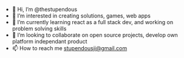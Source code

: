 - 👋 Hi, I’m @thestupendous
- 👀 I’m interested in creating solutions, games, web apps
- 🌱 I’m currently learning react as a full stack dev, and working on problem solving skills
- 💞️ I’m looking to collaborate on open source projects, develop own platform independant product
- 📫 How to reach me stupendousji@gmail.com

<!---
thestupendous/thestupendous is a ✨ special ✨ repository because its `README.md` (this file) appears on your GitHub profile.
You can click the Preview link to take a look at your changes.
--->
